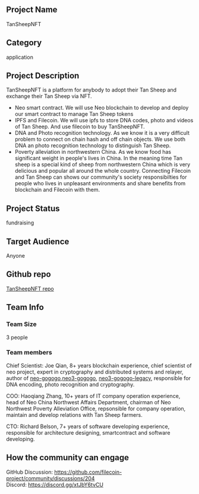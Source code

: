 ## Project Name 

TanSheepNFT

## Category 

application

## Project Description

TanSheepNFT is a platform for anybody to adopt their Tan Sheep and exchange their Tan Sheep via NFT.
* Neo smart contract. We will use Neo blockchain to develop and deploy our smart contract to manage Tan Sheep tokens
* IPFS and Filecoin. We will use ipfs to store DNA codes, photo and videos of Tan Sheep. And use filecoin to buy TanSheepNFT.
* DNA and Photo recognition technology. As we know it is a very difficult problem to connect on chain hash and off chain objects. We use both DNA an photo recognition technology to distinguish Tan Sheep.
* Poverty alleviation in northwestern China. As we know food has significant weight in people's lives in China. In the meaning time Tan sheep is a special kind of sheep from northwestern China which is very delicious and popular all around the whole country. Connecting Filecoin and Tan Sheep can shows our community's society responsibilties for people who lives in unpleasant environments and share benefits from blockchain and Filecoin with them.

## Project Status

fundraising

## Target Audience

Anyone

## Github repo

[TanSheepNFT repo](https://github.com/RichardBelson/TanSheepNFT)

## Team Info

### Team Size  

3 people

### Team members

Chief Scientist: Joe Qian, 8+ years blockchain experience, chief scientist of neo project, expert in cryptography and distributed systems and relayer, author of [neo-gogogo](https://github.com/joeqian10/neo-gogogo),[neo3-gogogo](https://github.com/joeqian10/neo3-gogogo), [neo3-gogogo-legacy](https://github.com/joeqian10/neo3-gogogo), responsible for DNA encoding, photo recognition and cryptography.

COO: Haoqiang Zhang, 10+ years of IT company operation experience, head of Neo China Northwest Affairs Department, chairman of Neo Northwest Poverty Alleviation Office, repsonsible for company operation, maintain and develop relations with Tan Sheep farmers.

CTO: Richard Belson, 7+ years of software developing experience, responsible for architecture designing, smartcontract and software developing.

## How the community can engage

GitHub Discussion: https://github.com/filecoin-project/community/discussions/204  
Discord:  https://discord.gg/xtJbY6tvCU
